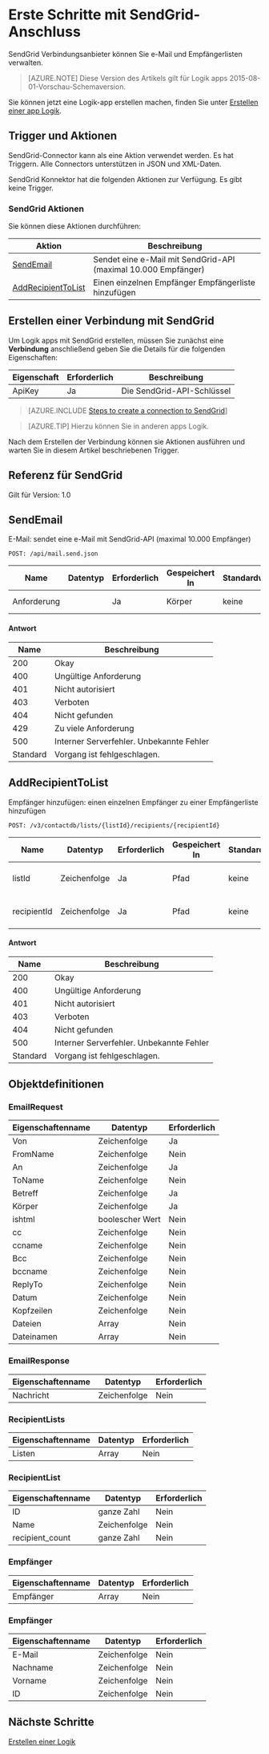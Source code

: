 <properties
pageTitle="SendGrid | Microsoft Azure"
description="Erstellen von Logik apps mit Azure App. SendGrid Verbindungsanbieter können Sie e-Mail und Empfängerlisten verwalten."
services="logic-apps"   
documentationCenter=".net,nodejs,java"  
authors="msftman"   
manager="erikre"    
editor=""
tags="connectors" />

<tags
ms.service="logic-apps"
ms.devlang="multiple"
ms.topic="article"
ms.tgt_pltfrm="na"
ms.workload="integration"
ms.date="08/18/2016"
ms.author="deonhe"/>

# <a name="get-started-with-the-sendgrid-connector"></a>Erste Schritte mit SendGrid-Anschluss

SendGrid Verbindungsanbieter können Sie e-Mail und Empfängerlisten verwalten.

>[AZURE.NOTE] Diese Version des Artikels gilt für Logik apps 2015-08-01-Vorschau-Schemaversion. 

Sie können jetzt eine Logik-app erstellen machen, finden Sie unter [Erstellen einer app Logik](../app-service-logic/app-service-logic-create-a-logic-app.md).

## <a name="triggers-and-actions"></a>Trigger und Aktionen

SendGrid-Connector kann als eine Aktion verwendet werden. Es hat Triggern. Alle Connectors unterstützen in JSON und XML-Daten. 

 SendGrid Konnektor hat die folgenden Aktionen zur Verfügung. Es gibt keine Trigger.

### <a name="sendgrid-actions"></a>SendGrid Aktionen
Sie können diese Aktionen durchführen:

|Aktion|Beschreibung|
|--- | ---|
|[SendEmail](connectors-create-api-sendgrid.md#sendemail)|Sendet eine e-Mail mit SendGrid-API (maximal 10.000 Empfänger)|
|[AddRecipientToList](connectors-create-api-sendgrid.md#addrecipienttolist)|Einen einzelnen Empfänger Empfängerliste hinzufügen|


## <a name="create-a-connection-to-sendgrid"></a>Erstellen einer Verbindung mit SendGrid
Um Logik apps mit SendGrid erstellen, müssen Sie zunächst eine **Verbindung** anschließend geben Sie die Details für die folgenden Eigenschaften: 

|Eigenschaft| Erforderlich|Beschreibung|
| ---|---|---|
|ApiKey|Ja|Die SendGrid-API-Schlüssel|
 

>[AZURE.INCLUDE [Steps to create a connection to SendGrid](../../includes/connectors-create-api-sendgrid.md)]

>[AZURE.TIP] Hierzu können Sie in anderen apps Logik.

Nach dem Erstellen der Verbindung können sie Aktionen ausführen und warten Sie in diesem Artikel beschriebenen Trigger.

## <a name="reference-for-sendgrid"></a>Referenz für SendGrid
Gilt für Version: 1.0

## <a name="sendemail"></a>SendEmail
E-Mail: sendet eine e-Mail mit SendGrid-API (maximal 10.000 Empfänger) 

```POST: /api/mail.send.json``` 

| Name| Datentyp|Erforderlich|Gespeichert In|Standardwert|Beschreibung|
| ---|---|---|---|---|---|
|Anforderung| |Ja|Körper|keine|E-Mail senden|

#### <a name="response"></a>Antwort

|Name|Beschreibung|
|---|---|
|200|Okay|
|400|Ungültige Anforderung|
|401|Nicht autorisiert|
|403|Verboten|
|404|Nicht gefunden|
|429|Zu viele Anforderung|
|500|Interner Serverfehler. Unbekannte Fehler|
|Standard|Vorgang ist fehlgeschlagen.|


## <a name="addrecipienttolist"></a>AddRecipientToList
Empfänger hinzufügen: einen einzelnen Empfänger zu einer Empfängerliste hinzufügen 

```POST: /v3/contactdb/lists/{listId}/recipients/{recipientId}``` 

| Name| Datentyp|Erforderlich|Gespeichert In|Standardwert|Beschreibung|
| ---|---|---|---|---|---|
|listId|Zeichenfolge|Ja|Pfad|keine|Eindeutige Id der Empfängerliste|
|recipientId|Zeichenfolge|Ja|Pfad|keine|Eindeutige Id des Empfängers|

#### <a name="response"></a>Antwort

|Name|Beschreibung|
|---|---|
|200|Okay|
|400|Ungültige Anforderung|
|401|Nicht autorisiert|
|403|Verboten|
|404|Nicht gefunden|
|500|Interner Serverfehler. Unbekannte Fehler|
|Standard|Vorgang ist fehlgeschlagen.|


## <a name="object-definitions"></a>Objektdefinitionen 

### <a name="emailrequest"></a>EmailRequest


| Eigenschaftenname | Datentyp | Erforderlich |
|---|---|---|
|Von|Zeichenfolge|Ja |
|FromName|Zeichenfolge|Nein |
|An|Zeichenfolge|Ja |
|ToName|Zeichenfolge|Nein |
|Betreff|Zeichenfolge|Ja |
|Körper|Zeichenfolge|Ja |
|ishtml|boolescher Wert|Nein |
|cc|Zeichenfolge|Nein |
|ccname|Zeichenfolge|Nein |
|Bcc|Zeichenfolge|Nein |
|bccname|Zeichenfolge|Nein |
|ReplyTo|Zeichenfolge|Nein |
|Datum|Zeichenfolge|Nein |
|Kopfzeilen|Zeichenfolge|Nein |
|Dateien|Array|Nein |
|Dateinamen|Array|Nein |



### <a name="emailresponse"></a>EmailResponse


| Eigenschaftenname | Datentyp | Erforderlich |
|---|---|---|
|Nachricht|Zeichenfolge|Nein |



### <a name="recipientlists"></a>RecipientLists


| Eigenschaftenname | Datentyp | Erforderlich |
|---|---|---|
|Listen|Array|Nein |



### <a name="recipientlist"></a>RecipientList


| Eigenschaftenname | Datentyp | Erforderlich |
|---|---|---|
|ID|ganze Zahl|Nein |
|Name|Zeichenfolge|Nein |
|recipient_count|ganze Zahl|Nein |



### <a name="recipients"></a>Empfänger


| Eigenschaftenname | Datentyp | Erforderlich |
|---|---|---|
|Empfänger|Array|Nein |



### <a name="recipient"></a>Empfänger


| Eigenschaftenname | Datentyp | Erforderlich |
|---|---|---|
|E-Mail|Zeichenfolge|Nein |
|Nachname|Zeichenfolge|Nein |
|Vorname|Zeichenfolge|Nein |
|ID|Zeichenfolge|Nein |


## <a name="next-steps"></a>Nächste Schritte
[Erstellen einer Logik](../app-service-logic/app-service-logic-create-a-logic-app.md)